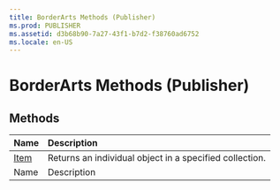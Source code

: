 ```yaml
---
title: BorderArts Methods (Publisher)
ms.prod: PUBLISHER
ms.assetid: d3b68b90-7a27-43f1-b7d2-f38760ad6752
ms.locale: en-US
---
```



# BorderArts Methods (Publisher)

## Methods



|**Name**|**Description**|
|:-----|:-----|
| [Item](borderarts.item-method-publisher.md)|Returns an individual object in a specified collection.|
|Name|Description|

